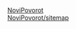 <a href="https://novipovorot.pp.ua">NoviPovorot</a><br>
<a href="https://novipovorot.pp.ua/sitemap.html">NoviPovorot/sitemap</a><br>
